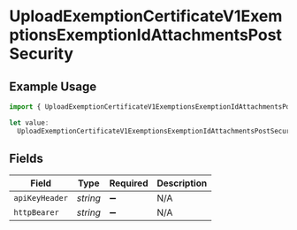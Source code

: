 # UploadExemptionCertificateV1ExemptionsExemptionIdAttachmentsPostSecurity

## Example Usage

```typescript
import { UploadExemptionCertificateV1ExemptionsExemptionIdAttachmentsPostSecurity } from "@kintsugi-tax/tax-platform-sdk/models/operations";

let value:
  UploadExemptionCertificateV1ExemptionsExemptionIdAttachmentsPostSecurity = {};
```

## Fields

| Field              | Type               | Required           | Description        |
| ------------------ | ------------------ | ------------------ | ------------------ |
| `apiKeyHeader`     | *string*           | :heavy_minus_sign: | N/A                |
| `httpBearer`       | *string*           | :heavy_minus_sign: | N/A                |